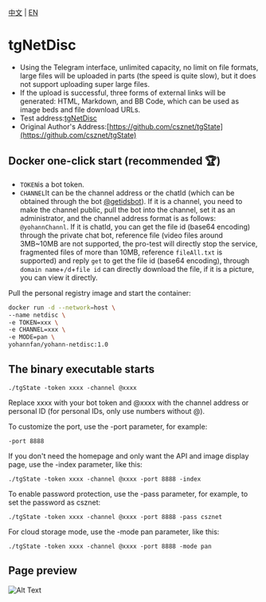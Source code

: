 [中文](https://github.com/Yohann0617/tgNetDisc/blob/master/README.md) | [EN](https://github.com/Yohann0617/tgNetDisc/blob/master/README_EN.md)
# tgNetDisc
- Using the Telegram interface, unlimited capacity, no limit on file formats, large files will be uploaded in parts (the speed is quite slow), but it does not support uploading super large files.
- If the upload is successful, three forms of external links will be generated: HTML, Markdown, and BB Code, which can be used as image beds and file download URLs.
- Test address:[tgNetDisc](https://yo.yohann.buzz/netdisc)
- Original Author's Address:[https://github.com/csznet/tgState](https://github.com/csznet/tgState)

## Docker one-click start (recommended 🏆)
- `TOKEN`is a bot token.
- `CHANNEL`It can be the channel address or the chatId (which can be obtained through the bot [@getidsbot](https://t.me/getidsbot)). If it is a channel, you need to make the channel public, pull the bot into the channel, set it as an administrator, and the channel address format is as follows: `@yohannChannl`. If it is chatId, you can get the file id (base64 encoding) through the private chat bot, reference file (video files around 3MB~10MB are not supported, the pro-test will directly stop the service, fragmented files of more than 10MB, reference `fileAll.txt` is supported) and reply `get` to get the file id (base64 encoding), through `domain name`+`/d`+`file id` can directly download the file, if it is a picture, you can view it directly.

Pull the personal registry image and start the container:

```bash
docker run -d --network=host \
--name netdisc \
-e TOKEN=xxx \
-e CHANNEL=xxx \
-e MODE=pan \
yohannfan/yohann-netdisc:1.0
```

## The binary executable starts
```
./tgState -token xxxx -channel @xxxx
```

Replace xxxx with your bot token and @xxxx with the channel address or personal ID (for personal IDs, only use numbers without @).

To customize the port, use the -port parameter, for example:

```
-port 8888
```

If you don't need the homepage and only want the API and image display page, use the -index parameter, like this:

```
./tgState -token xxxx -channel @xxxx -port 8888 -index
```

To enable password protection, use the -pass parameter, for example, to set the password as csznet:

```
./tgState -token xxxx -channel @xxxx -port 8888 -pass csznet
```

For cloud storage mode, use the -mode pan parameter, like this:

```
./tgState -token xxxx -channel @xxxx -port 8888 -mode pan
```



## Page preview
![Alt Text](https://yo.yohann.buzz/d/BQACAgUAAxkDAANDZUxa0bRG9KCFuKdO8GfMtXf4AeEAAuEKAAJg12FWkS1Xmkrd37QzBA)

